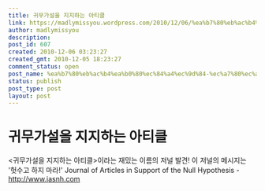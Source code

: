 ```yaml
---
title: 귀무가설을 지지하는 아티클
link: https://madlymissyou.wordpress.com/2010/12/06/%ea%b7%80%eb%ac%b4%ea%b0%80%ec%84%a4%ec%9d%84-%ec%a7%80%ec%a7%80%ed%95%98%eb%8a%94-%ec%95%84%ed%8b%b0%ed%81%b4/
author: madlymissyou
description: 
post_id: 607
created: 2010-12-06 03:23:27
created_gmt: 2010-12-05 18:23:27
comment_status: open
post_name: %ea%b7%80%eb%ac%b4%ea%b0%80%ec%84%a4%ec%9d%84-%ec%a7%80%ec%a7%80%ed%95%98%eb%8a%94-%ec%95%84%ed%8b%b0%ed%81%b4
status: publish
post_type: post
layout: post
---
```


# 귀무가설을 지지하는 아티클

<귀무가설을 지지하는 아티클>이라는 재밌는 이름의 저널 발견! 이 저널의 메시지는 '헛수고 하지 마라!' Journal of Articles in Support of the Null Hypothesis - http://www.jasnh.com